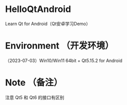 # HelloQtAndroid
Learn Qt for Android（Qt安卓学习Demo）

# Environment （开发环境）
（2023-07-03）Win10/Win11 64bit + Qt5.15.2 for Android

# Note （备注）
注意 Qt5 和 Qt6 的接口有区别
